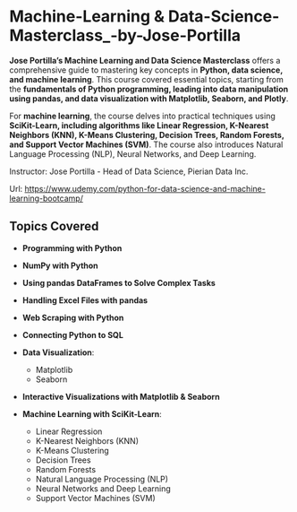 # Machine-Learning & Data-Science-Masterclass_-by-Jose-Portilla

**Jose Portilla’s Machine Learning and Data Science Masterclass** offers a comprehensive guide to mastering key concepts in **Python, data science, and machine learning**. This course covered essential topics, starting from the **fundamentals of Python programming, leading into data manipulation using pandas, and data visualization with Matplotlib, Seaborn, and Plotly**.

For **machine learning**, the course delves into practical techniques using **SciKit-Learn, including algorithms like Linear Regression, K-Nearest Neighbors (KNN), K-Means Clustering, Decision Trees, Random Forests, and Support Vector Machines (SVM)**. The course also introduces Natural Language Processing (NLP), Neural Networks, and Deep Learning.


Instructor: Jose Portilla - Head of Data Science, Pierian Data Inc.

Url: https://www.udemy.com/python-for-data-science-and-machine-learning-bootcamp/
## Topics Covered

- **Programming with Python**

- **NumPy with Python**

- **Using pandas DataFrames to Solve Complex Tasks**

- **Handling Excel Files with pandas**

- **Web Scraping with Python**

- **Connecting Python to SQL**

- **Data Visualization**:
  - Matplotlib
  - Seaborn

- **Interactive Visualizations with Matplotlib & Seaborn**

- **Machine Learning with SciKit-Learn**:
  - Linear Regression
  - K-Nearest Neighbors (KNN)
  - K-Means Clustering
  - Decision Trees
  - Random Forests
  - Natural Language Processing (NLP)
  - Neural Networks and Deep Learning
  - Support Vector Machines (SVM)

